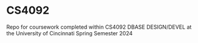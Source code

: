 # CS4092
Repo for coursework completed within CS4092 DBASE DESIGN/DEVEL at the University of Cincinnati Spring Semester 2024
